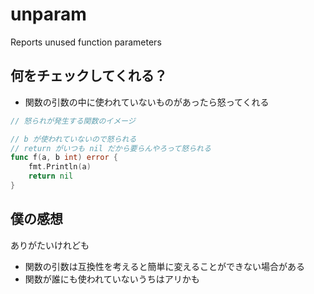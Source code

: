 # unparam

Reports unused function parameters

## 何をチェックしてくれる？

- 関数の引数の中に使われていないものがあったら怒ってくれる

```go
// 怒られが発生する関数のイメージ

// b が使われていないので怒られる
// return がいつも nil だから要らんやろって怒られる
func f(a, b int) error {
    fmt.Println(a)
    return nil
}

```

## 僕の感想

ありがたいけれども

- 関数の引数は互換性を考えると簡単に変えることができない場合がある
- 関数が誰にも使われていないうちはアリかも
